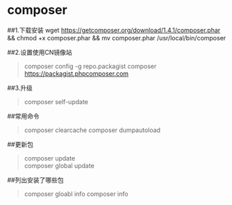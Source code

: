composer
========

##1.下载安装
wget https://getcomposer.org/download/1.4.1/composer.phar && chmod +x composer.phar && mv composer.phar /usr/local/bin/composer

##2.设置使用CN镜像站
> composer config -g repo.packagist composer https://packagist.phpcomposer.com

##3.升级
> composer self-update

##常用命令
> composer clearcache
> composer dumpautoload

##更新包
> composer update  
> composer global update

##列出安装了哪些包
> composer gloabl info 
> composer info
